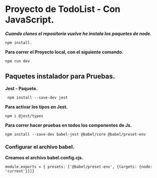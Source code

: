 # Proyecto de TodoList - Con JavaScript.

___Cuando clones el repositorio vuelve he instala los paquetes de node.___

`npm install.`

__Para correr el Proyecto local, con el siguiente comando.__

`npm run dev`

## Paquetes instalador para Pruebas.

__Jest - Paquete.__

` npm install --save-dev jest`

__Para activar los tipos en Jest.__

`npm i @jest/types`

__Para correr hacer pruebas en todos los componentes de Js.__

`npm install --save-dev babel-jest @babel/core @babel/preset-env`

### Configurar el archivo babel.

__Creamos el archivo babel.config.cjs.__

`module.exports = { presets: ['@babel/preset-env', {targets: {node: 'current'}}]}`
